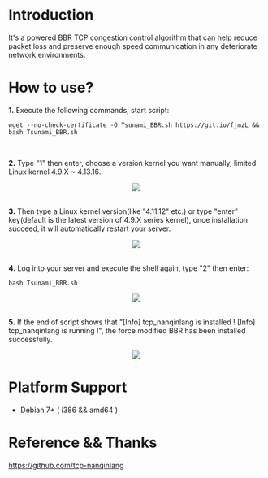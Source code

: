 # Introduction
<p>It's a powered BBR TCP congestion control algorithm that can help reduce packet loss and preserve enough speed communication in any deteriorate network environments.</p>

# How to use?
<p><b>1.</b> Execute the following commands, start script:</p>
<pre><code>wget --no-check-certificate -O Tsunami_BBR.sh https://git.io/fjmzL && bash Tsunami_BBR.sh</code></pre>
<br />
<p><b>2.</b> Type "1" then enter, choose a version kernel you want manually, limited Linux kernel 4.9.X ~ 4.13.16.</p>
<div align=center><img src="https://raw.githubusercontent.com/leitbogioro/Force_Modified_BBR/master/1.png"/></div>
<br />
<p><b>3.</b> Then type a Linux kernel version(like "4.11.12" etc.) or type "enter" key(default is the latest version of 4.9.X series kernel), once installation succeed, it will automatically restart your server.<p>
<div align=center><img src="https://raw.githubusercontent.com/leitbogioro/Force_Modified_BBR/master/2.png"/></div>
<br />
<p><b>4.</b> Log into your server and execute the shell again, type "2" then enter:</p>
<pre><code>bash Tsunami_BBR.sh</code></pre>
<div align=center><img src="https://raw.githubusercontent.com/leitbogioro/Force_Modified_BBR/master/3.jpg"/></div>
<br />
<p><b>5.</b> If the end of script shows that "[Info] tcp_nanqinlang is installed ! [Info] tcp_nanqinlang is running !", the force modified BBR has been installed successfully.</p>
<div align=center><img src="https://raw.githubusercontent.com/leitbogioro/Force_Modified_BBR/master/4.jpg"/></div>

# Platform Support
- Debian 7+ ( i386 && amd64 )

# Reference && Thanks
https://github.com/tcp-nanqinlang
